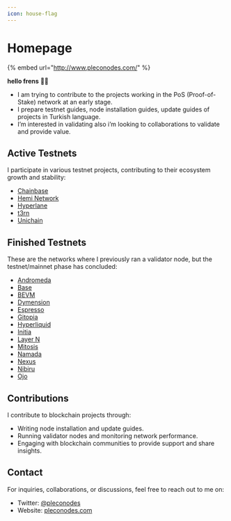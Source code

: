```yaml
---
icon: house-flag
---
```


# Homepage

{% embed url="http://www.pleconodes.com/" %}

**hello frens** 👾🧪 &#x20;

* I am trying to contribute to the projects working in the PoS (Proof-of-Stake) network at an early stage.
* I prepare testnet guides, node installation guides, update guides of projects in Turkish language.
* I’m interested in validating also i’m looking to collaborations to validate and provide value.
  
## Active Testnets
I participate in various testnet projects, contributing to their ecosystem growth and stability:

- [Chainbase](testnet/chainbase.md)
- [Hemi Network](testnet/hemi-network.md)
- [Hyperlane](testnet/hyperlane.md)
- [t3rn](testnet/t3rn.md)
- [Unichain](testnet/unichain.md)

## Finished Testnets
These are the networks where I previously ran a validator node, but the testnet/mainnet phase has concluded:

- [Andromeda](finished/andromeda.md)
- [Base](finished/base.md)
- [BEVM](finished/bevm.md)
- [Dymension](finished/dymension.md)
- [Espresso](finished/espresso.md)
- [Gitopia](finished/gitopia.md)
- [Hyperliquid](finished/hyperliquid.md)
- [Initia](finished/initia.md)
- [Layer N](finished/layer-n.md)
- [Mitosis](finished/mitosis.md)
- [Namada](finished/namada.md)
- [Nexus](finished/nexus.md)
- [Nibiru](finished/nibiru.md)
- [Ojo](finished/ojo.md)

## Contributions
I contribute to blockchain projects through:

- Writing node installation and update guides.
- Running validator nodes and monitoring network performance.
- Engaging with blockchain communities to provide support and share insights.

## Contact
For inquiries, collaborations, or discussions, feel free to reach out to me on:

- Twitter: [@pleconodes](https://twitter.com/pleconodes)
- Website: [pleconodes.com](https://pleconodes.com)
